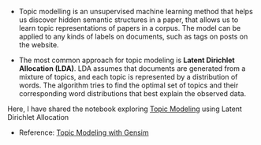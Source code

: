 - Topic modelling is an unsupervised machine learning method that helps us discover hidden semantic structures in a paper, that allows us to learn topic representations of papers in a corpus. The model can be applied to any kinds of labels on documents, such as tags on posts on the website.

- The most common approach for topic modeling is **Latent Dirichlet Allocation (LDA)**. LDA assumes that documents are generated from a mixture of topics, and each topic is represented by a distribution of words. The algorithm tries to find the optimal set of topics and their corresponding word distributions that best explain the observed data.

Here, I have shared the notebook exploring [Topic Modeling](./LDA.ipynb) using Latent Dirichlet Allocation

- Reference: [Topic Modeling with Gensim](https://www.machinelearningplus.com/nlp/topic-modeling-gensim-python/#14computemodelperplexityandcoherencescore)
